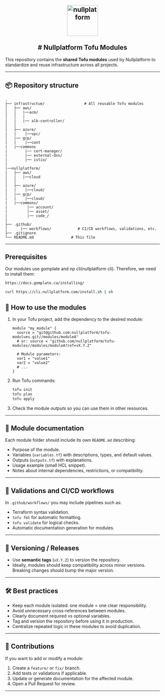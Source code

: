<h2 align="center">
    <a href="https://httpie.io" target="blank_">
        <img height="100" alt="nullplatform" src="https://nullplatform.com/favicon/android-chrome-192x192.png" />
    </a>
    <br>
    <br>
    # Nullplatform Tofu Modules
    <br>
</h2>



This repository contains the **shared Tofu modules** used by Nullplatform to standardize and reuse infrastructure across all projects.

---

## 📦 Repository structure

```
.
├── infrastructue/                  # All reusable Tofu modules
│   ├── aws/
│   │   |──acm/
│   │   |
|   |   |── alb-controller/
│   │
│   ├── azure/
|   |    |──vpc/
│   |── gcp/
|   |    |──cont
|   |──commons
|        |── cert-manager/
|        |── external-dns/
|        |── istio/
|
|──nullplatform/
|   ├── aws/
│   │   |──cloud
│   │
│   ├── azure/
|   |    |──cloud/
│   |── gcp/
|   |    |──cloud/
|   |──commons/
|         |── account/
|         |── asset/
|         |── code_/
|
├── .github/
│      |── workflows/            # CI/CD workflows, validations, etc.
├── .gitignore
└── README.md                 # This file
```

---
## Prerequisites

Our modules use gomplate and np cli(nullplatform cli). Therefore, we need to install them:


```bash
https://docs.gomplate.ca/installing/

```

```bash
curl https://cli.nullplatform.com/install.sh | sh

```

## 🚀 How to use the modules

1. In your Tofu project, add the dependency to the desired module:

   ```hcl
   module "my_module" {
     source = "git@github.com:nullplatform/tofu-modulues.git//modules/moduleA"
     # or: source = "github.com/nullplatform/tofu-modules//modules/moduleA?ref=vX.Y.Z"

     # Module parameters:
     var1 = "value1"
     var2 = "value2"
     # ...
   }
   ```

2. Run Tofu commands:

   ```bash
   tofu init
   tofu plan
   tofu apply
   ```

3. Check the module *outputs* so you can use them in other resources.

---

## 📄 Module documentation

Each module folder  should include its own `README.md` describing:

- Purpose of the module.
- Variables (`variables.tf`) with descriptions, types, and default values.
- Outputs (`outputs.tf`) with explanations.
- Usage example (small HCL snippet).
- Notes about internal dependencies, restrictions, or compatibility.


---

## 🧪 Validations and CI/CD workflows

In `.github/workflows/` you may include pipelines such as:

- Terraform syntax validation.
- `tofu fmt` for automatic formatting.
- `tofu validate` for logical checks.
- Automatic documentation generation for modules.

---

## 📌 Versioning / Releases

- Use **semantic tags** (`vX.Y.Z`) to version the repository.
- Ideally, modules should keep compatibility across minor versions. Breaking changes should bump the major version.


---

## 🛠️ Best practices

- Keep each module isolated: one module = one clear responsibility.
- Avoid unnecessary cross-references between modules.
- Clearly document required vs optional variables.
- Tag and version the repository before using it in production.
- Centralize repeated logic in these modules to avoid duplication.

---

## 👥 Contributions

If you want to add or modify a module:

1. Create a `feature/` or `fix/` branch.
2. Add tests or validations if applicable.
3. Update or generate documentation for the affected module.
4. Open a Pull Request for review.

---




